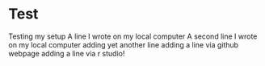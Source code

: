 # Test
Testing my setup
A line I wrote on my local computer
A second line I wrote on my local computer
adding yet another line
adding a line via github webpage
adding a line via r studio!
